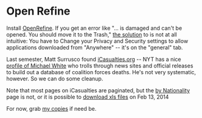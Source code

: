 # Open Refine
Install [OpenRefine](http://openrefine.org/). If you get an error like "… is damaged and can't be opened. You should move it to the Trash," [the solution](https://github.com/OpenRefine/OpenRefine/issues/590) to is not at all intuitive: You have to Change your Privacy and Security settings to allow applications downloaded from "Anywhere" -- it's on the "general" tab. 


Last semester, Matt Surrusco found [iCasualties.org](http://icasualties.org/OEF/Index.aspx) -- NYT has a nice [profile of Michael White](http://www.nytimes.com/2010/11/22/business/media/22link.html) who trolls through news sites and official releases to build out a database of coalition forces deaths. He's not very systematic, however. So we can do some cleanup. 

Note that most pages on iCasualties are paginated, but the [by Nationality](http://icasualties.org/OEF/Nationality.aspx) page is not, or it is possible to [download xls files](http://icasualties.org/OEF/index.aspx) on Feb 13, 2014

For now, grab [my copies](https://github.com/amandabee/cunyjdata/tree/master/lecture%20notes/pivot%20and%20refine) if need be.


